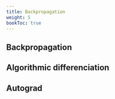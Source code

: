 ```yaml
---
title: Backpropagation
weight: 5
bookToc: true
---
```


## Backpropagation

## Algorithmic differenciation

## Autograd

